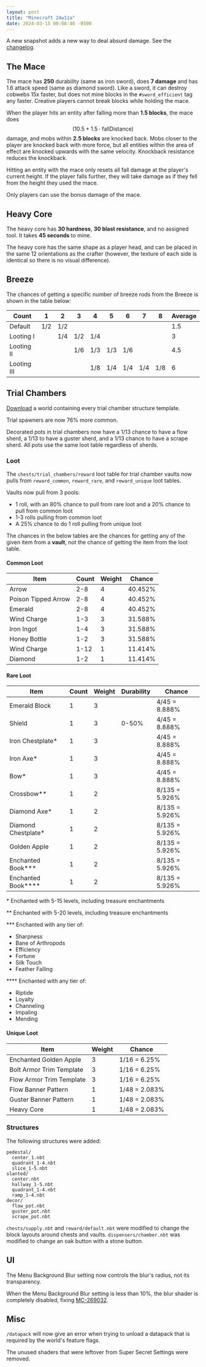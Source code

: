 ```yaml
---
layout: post
title: "Minecraft 24w11a"
date: 2024-03-15 00:08:40 -0500
---
```


A new snapshot adds a new way to deal absurd damage. See the [changelog](https://www.minecraft.net/en-us/article/minecraft-snapshot-24w11a).

## The Mace

The mace has **250** durability (same as iron sword), does **7 damage** and has 1.6 attack speed (same as diamond sword). Like a sword, it can destroy cobwebs 15x faster, but does not mine blocks in the `#sword_efficient` tag any faster. Creative players cannot break blocks while holding the mace.

When the player hits an entity after falling more than **1.5 blocks**, the mace does $$(10.5 + 1.5 \cdot \text{fallDistance})$$ damage, and mobs within **2.5 blocks** are knocked back. Mobs closer to the player are knocked back with more force, but all entities within the area of effect are knocked upwards with the same velocity. Knockback resistance reduces the knockback.

Hitting an entity with the mace only resets all fall damage at the player's current height. If the player falls further, they will take damage as if they fell from the height they used the mace.

Only players can use the bonus damage of the mace.

## Heavy Core

The heavy core has **30 hardness**, **30 blast resistance**, and no assigned tool. It takes **45 seconds** to mine.

The heavy core has the same shape as a player head, and can be placed in the same 12 orientations as the crafter (however, the texture of each side is identical so there is no visual difference).

## Breeze

The chances of getting a specific number of breeze rods from the Breeze is shown in the table below:

| Count       | 1   | 2   | 3   | 4   | 5   | 6   | 7   | 8   | Average |
| ----------- | --- | --- | --- | --- | --- | --- | --- | --- | ------- |
| Default     | 1/2 | 1/2 |     |     |     |     |     |     | 1.5     |
| Looting I   |     | 1/4 | 1/2 | 1/4 |     |     |     |     | 3       |
| Looting II  |     |     | 1/6 | 1/3 | 1/3 | 1/6 |     |     | 4.5     |
| Looting III |     |     |     | 1/8 | 1/4 | 1/4 | 1/4 | 1/8 | 6       |

## Trial Chambers

[Download](https://raw.githubusercontent.com/Tisawesomeness/StructureWorlds/main/TrialChamber/TrialChamber24w11a.zip) a world containing every trial chamber structure template.

Trial spawners are now 76% more common.

Decorated pots in trial chambers now have a 1/13 chance to have a flow sherd, a 1/13 to have a guster sherd, and a 1/13 chance to have a scrape sherd. All pots use the same loot table regardless of sherds.

### Loot

The `chests/trial_chambers/reward` loot table for trial chamber vaults now pulls from `reward_common`, `reward_rare`, and `reward_unique` loot tables.

Vaults now pull from 3 pools:
- 1 roll, with an 80% chance to pull from rare loot and a 20% chance to pull from common loot
- 1-3 rolls pulling from common loot
- A 25% chance to do 1 roll pulling from unique loot

The chances in the below tables are the chances for getting any of the given item from a **vault**, not the chance of getting the item from the loot table.

#### Common Loot

| Item                | Count | Weight | Chance  |
| ------------------- | ----- | ------ | ------- |
| Arrow               | 2-8   | 4      | 40.452% |
| Poison Tipped Arrow | 2-8   | 4      | 40.452% |
| Emerald             | 2-8   | 4      | 40.452% |
| Wind Charge         | 1-3   | 3      | 31.588% |
| Iron Ingot          | 1-4   | 3      | 31.588% |
| Honey Bottle        | 1-2   | 3      | 31.588% |
| Wind Charge         | 1-12  | 1      | 11.414% |
| Diamond             | 1-2   | 1      | 11.414% |

#### Rare Loot

| Item                   | Count | Weight | Durability | Chance         |
| ---------------------- | ----- | ------ | ---------- | -------------- |
| Emerald Block          | 1     | 3      |            | 4/45 = 8.888%  |
| Shield                 | 1     | 3      | 0-50%      | 4/45 = 8.888%  |
| Iron Chestplate\*      | 1     | 3      |            | 4/45 = 8.888%  |
| Iron Axe\*             | 1     | 3      |            | 4/45 = 8.888%  |
| Bow\*                  | 1     | 3      |            | 4/45 = 8.888%  |
| Crossbow\**            | 1     | 2      |            | 8/135 = 5.926% |
| Diamond Axe\*          | 1     | 2      |            | 8/135 = 5.926% |
| Diamond Chestplate\*   | 1     | 2      |            | 8/135 = 5.926% |
| Golden Apple           | 1     | 2      |            | 8/135 = 5.926% |
| Enchanted Book\*\*\*   | 1     | 2      |            | 8/135 = 5.926% |
| Enchanted Book\*\*\*\* | 1     | 2      |            | 8/135 = 5.926% |

\* Enchanted with 5-15 levels, including treasure enchantments

\*\* Enchanted with 5-20 levels, including treasure enchantments

\*\*\* Enchanted with any tier of:
- Sharpness
- Bane of Arthropods
- Efficiency
- Fortune
- Silk Touch
- Feather Falling

\*\*\*\* Enchanted with any tier of:
- Riptide
- Loyalty
- Channeling
- Impaling
- Mending

#### Unique Loot

| Item                     | Weight | Chance        |
| ------------------------ | ------ | ------------- |
| Enchanted Golden Apple   | 3      | 1/16 = 6.25%  |
| Bolt Armor Trim Template | 3      | 1/16 = 6.25%  |
| Flow Armor Trim Template | 3      | 1/16 = 6.25%  |
| Flow Banner Pattern      | 1      | 1/48 = 2.083% |
| Guster Banner Pattern    | 1      | 1/48 = 2.083% |
| Heavy Core               | 1      | 1/48 = 2.083% |

### Structures

The following structures were added:

```
pedestal/
  center_1.nbt
  quadrant_1-4.nbt
  slice_1-5.nbt
slanted/
  center.nbt
  hallway_1-5.nbt
  quadrant_1-4.nbt
  ramp_1-4.nbt
decor/
  flow_pot.nbt
  guster_pot.nbt
  scrape_pot.nbt
```

`chests/supply.nbt` and `reward/default.nbt` were modified to change the block layouts around chests and vaults. `dispensers/chamber.nbt` was modified to change an oak button with a stone button.

## UI

The Menu Background Blur setting now controls the blur's radius, not its transparency.

When the Menu Background Blur setting is less than 10%, the blur shader is completely disabled, fixing [MC-269032](https://bugs.mojang.com/browse/MC-269032).

## Misc

`/datapack` will now give an error when trying to unload a datapack that is required by the world's feature flags.

The unused shaders that were leftover from Super Secret Settings were removed.

